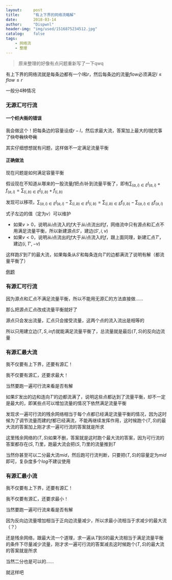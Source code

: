 ```yaml
---
layout:		post
title:		"有上下界的网络流略解"
date:		2018-03-14
author:		"Dispwnl"
header-img:	"img/used/1516875234512.jpg"
catalog:	false
tags:
    - 网络流
    - 整理
---
```


>  原来整理的好像有点问题重新写了一下qwq

有上下界的网络流就是每条边都有一个$l$和$r$，然后每条边的流量$flow$必须满足$l\le flow\le r$

一般分$4$种情况

### 无源汇可行流

#### 一个~~烂大街~~的错误

我会做这个！把每条边的容量设成$r-l​$，然后求最大流，答案加上最大的$l​$就完事了~~快夸我快夸我~~

其实仔细想想就有问题，这样做不一定满足流量平衡

#### 正确做法

现在问题是如何满足容量平衡

假设现在不知道从哪来的一股流量$f​$把点$i​$补到流量平衡了，即有$\sum_{(a,i)\in E}l_{(a,i)}+f_{(a,i)}=\sum_{(i,b)\in E}l_{(i,b)}+f_{(i,b)}​$

发现可以移项，$\sum_{(a,i)\in E}l_{(a,i)}-\sum_{(i,b)\in E}l_{(i,b)}=\sum_{(i,b)\in E}f_{(i,b)}-\sum_{(a,i)\in E}f_{(a,i)}​$

式子左边的值（定为$v$）可以维护

- 如果$v> 0$，说明从$i$点流入的$f$大于从$i$点流出的$f$，网络流中只有源点和汇点不用满足流量平衡，所以新建源点$S'$，建边$(S',i,v)$
- 如果$v<0$，说明从$i$点流出的$f$大于从$i$点流入的$f$，跟上面同理，新建汇点$T'$，建边$(i,T',-v)$

这样跑$S'​$到$T'​$的最大流，如果每条从$S'​$和每条连向$T'​$的边都满流了说明有解（都流量平衡了）

[例题](http://acm.zju.edu.cn/onlinejudge/showProblem.do?problemCode=2314)

### 有源汇可行流

因为源点和汇点不满足流量平衡，所以不能用无源汇的方法直接做……

那么把源点汇点改成流量平衡就好了

源点只会发出流量，汇点只会接受流量，这两个点的流入流出是相等的

所以只用建立边$(T,S,inf)$就能满足流量平衡了，总流量就是最后$(T,S)$的反向边流量

### 有源汇最大流

我不仅要有上下界，还要有源汇！

我不仅要有源汇，还要求最大！

当然要跑一遍可行流来看是否有解

如果$S'$发出的边和连向$T'​$的边都流满了，说明这些点都达到了流量平衡，却不一定是最大的，即某些点可以增加流量的情况下依然满足流量平衡

发现求一遍可行流的残余网络相当于每个点都已经满足流量平衡的情况，因为这时候为了调节流量而建的$f$都已经满流，不能再继续发挥作用，这时候跑个$(T,S)$的最大流的答案加上刚才求一遍可行流的答案就是所求

这里残余网络的$(T,S)$如果不删，答案就是这时跑个最大流的答案，因为可行流的答案都存在$(S,T)$里，跑最大流会把$(S,T)$里的流量推到$T$

当然你甚至可以二分最大流$mid$，然后跑可行流判断，只要把$(T,S)$的容量定为$mid$即可，复杂度多个$log$不建议使用

### 有源汇最小流

我不仅要有上下界，还要有源汇！

我不仅要有源汇，还要求最小！

当然要跑一遍可行流来看是否有解

因为反向边流量增加相当于正向边流量减少，所以求最小流相当于求减少的最大流（？）

还是残余网络，跟最大流一个道理，求一遍从$T$到$S$的最大流相当于满足流量平衡的条件下尽量减少流量，刚才求一遍可行流的答案减去这时候跑个$(T,S)$的最大流的答案就是所求

当然二分也是可以的……

就这样吧
